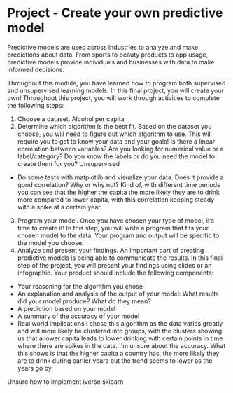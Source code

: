 # Project - Create your own predictive model

Predictive models are used across industries to analyze and make predictions about data. From sports to beauty products to app usage, predictive models provide individuals and businesses with data to make informed decisions.

Throughout this module, you have learned how to program both supervised and unsupervised learning models. In this final project, you will create your own! Throughout this project, you will work through activities to complete the following steps:

1. Choose a dataset.
Alcohol per capita
2. Determine which algorithm is the best fit. Based on the dataset you choose, you will need to figure out which algorithm to use. This will require you to get to know your data and your goals! Is there a linear correlation between variables? Are you looking for numerical value or a label/category? Do you know the labels or do you need the model to create them for you?
Unsupervised 
- Do some tests with matplotlib and visualize your data.  Does it provide a good correlation?  Why or why not?
Kind of, with different time periods you can see that the higher the capita the more likely they are to drink more compared to lower capita, with this correlation keeping steady with a spike at a certain year
3. Program your model. Once you have chosen your type of model, it’s time to create it! In this step, you will write a program that fits your chosen model to the data. Your program and output will be specific to the model you choose.
4. Analyze and present your findings. An important part of creating predictive models is being able to communicate the results. In this final step of the project, you will present your findings using slides or an infographic. Your product should include the following components:
- Your reasoning for the algorithm you chose
- An explanation and analysis of the output of your model: What results did your model produce? What do they mean?
- A prediction based on your model
- A summary of the accuracy of your model
- Real world implications
I chose this algorithm as the data varies greatly and will more likely be clustered into groups, with the clusters showing us that a lower capita leads to lower drinking with certain points in time where there are spikes in the data. I'm unsure about the accuracy. What this shows is that the higher capita a country has, the more likely they are to drink during earlier years but the trend seems to lower as the years go by.

Unsure how to implement iverse sklearn